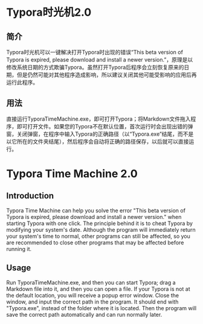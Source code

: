 # Typora时光机2.0

## 简介

Typora时光机可以一键解决打开Typora时出现的错误“This beta version of Typora is expired, please download and install a newer version.”，原理是以修改系统日期的方式欺骗Typora。虽然打开Typora后程序会立刻恢复原来的日期，但是仍然可能对其他程序造成影响，所以建议关闭其他可能受影响的应用后再运行此程序。

## 用法

直接运行TyporaTimeMachine.exe，即可打开Typora；将Markdown文件拖入程序，即可打开文件。如果您的Typora不在默认位置，首次运行时会出现出错的弹窗，关闭弹窗，在程序中输入Typora的正确路径（以“Typora.exe”结尾，而不是以它所在的文件夹结尾），然后程序会自动将正确的路径保存，以后就可以直接运行。

# Typora Time Machine 2.0

## Introduction

Typora Time Machine can help you solve the error "This beta version of Typora is expired, please download and install a newer version." when starting Typora with one click. The principle behind it is to cheat Typora by modifying your system's date. Although the program will immediately return your system's time to normal, other programs can still be affected, so you are recommended to close other programs that may be affected before running it.

## Usage

Run TyporaTimeMachine.exe, and then you can start Typora; drag a Markdown file into it, and then you can open a file. If your Typora is not at the default location, you will receive a popup error window. Close the window, and input the correct path in the program. It should end with "Typora.exe", instead of the folder where it is located. Then the program will save the correct path automatically and can run normally later.